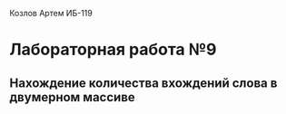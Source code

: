 Козлов Артем ИБ-119
# Лабораторная работа №9
## Нахождение количества вхождений слова в двумерном массиве
